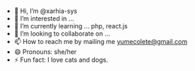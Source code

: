 - 👋 Hi, I’m @xarhia-sys
- 👀 I’m interested in ...
- 🌱 I’m currently learning ... php, react.js
- 💞️ I’m looking to collaborate on ... 
- 📫 How to reach me by mailing me yumecolete@gmail.com
- 😄 Pronouns: she/her
- ⚡ Fun fact: I love cats and dogs. 

<!---
xarhia-sys/xarhia-sys is a ✨ special ✨ repository because its `README.md` (this file) appears on your GitHub profile.
You can click the Preview link to take a look at your changes.
--->
